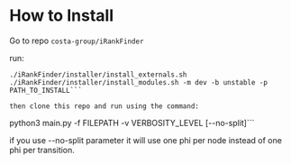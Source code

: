 How to Install
==============

Go to repo `costa-group/iRankFinder`

run: 
```
./iRankFinder/installer/install_externals.sh
./iRankFinder/installer/install_modules.sh -m dev -b unstable -p PATH_TO_INSTALL```

then clone this repo and run using the command:

```
python3 main.py -f FILEPATH -v VERBOSITY_LEVEL [--no-split]```

if you use --no-split parameter it will use one phi per node instead of one phi per transition.


